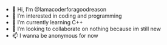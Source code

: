 - 👋 Hi, I’m @Iamacoderforagoodreason
- 👀 I’m interested in coding and programming
- 🌱 I’m currently learning C++
- 💞️ I’m looking to collaborate on nothing because im still new
- 📫 I wanna be anonymous for now

<!---
Iamacoderforagoodreason/Iamacoderforagoodreason is a ✨ special ✨ repository because its `introduction.md` (this file) appears on your GitHub profile.
You can click the Preview link to take a look at your changes.
--->
